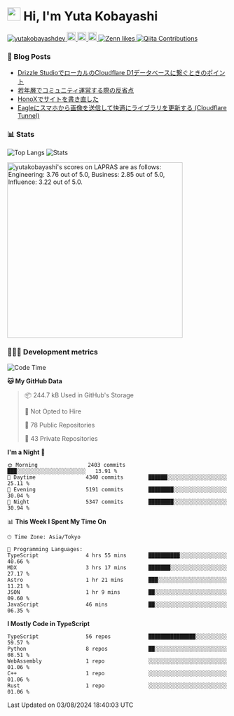 <h1><img src="https://emojis.slackmojis.com/emojis/images/1613942336/14158/balloons.gif?1613942336" width="30"/> Hi, I'm Yuta Kobayashi</h1>

<p align="left"> 
  <a href="https://github.com/yutakobayashidev/yutakobayashidev/">
    <img src="https://komarev.com/ghpvc/?username=yutakobayashdev" alt="yutakobayashdev" />
  </a>
  <a href="https://mastodon.social/@yutakobayashi">
    <img height="20" src="https://img.shields.io/mastodon/follow/107202517736161782?domain=https%3A%2F%2Fmastodon.social&label=Mastodon&logo=mastodon&style=plastic" />
  </a>
  <a href="https://github.com/yutakobayashidev">
    <img height="20" src="https://img.shields.io/github/followers/yutakobayashidev?label=follow&logo=github&style=flat" />
  </a>
  <a href="https://www.reddit.com/user/yutakobayashi">
    <img height="20" src="https://img.shields.io/reddit/user-karma/combined/yutakobayashi?label=Reddit&logo=reddit&style=flat" />
  </a>
  <a href="https://zenn.dev/yutakobayashi">
    <img src="https://badgen.org/img/zenn/yutakobayashi/likes?style=plastic" alt="Zenn likes" />
  </a>
  <a href="https://qiita.com/yutakobayashi">
    <img src="https://badgen.org/img/qiita/yutakobayashi/contributions?style=plastic" alt="Qiita Contributions" />
  </a>
</p>

### 📕 Blog Posts

<!-- BLOG-POST-LIST:START -->
- [Drizzle StudioでローカルのCloudflare D1データベースに繋ぐときのポイント](https://zenn.dev/hanabi_rest/articles/drizzle-kit-d1)
- [若年層でコミュニティ運営する際の反省点](https://yutakobayashi.dev/blog/junior-community)
- [HonoXでサイトを書き直した](https://yutakobayashi.dev/blog/honox)
- [Eagleにスマホから画像を送信して快適にライブラリを更新する &lpar;Cloudflare Tunnel&rpar;](https://zenn.dev/yutakobayashi/articles/eagle-cf-tunnel)
<!-- BLOG-POST-LIST:END -->

### 📊 Stats

![Top Langs](https://github-readme-stats.vercel.app/api/top-langs/?username=yutakobayashidev)
![Stats](https://github-readme-stats.vercel.app/api?username=yutakobayashidev&count_private=true&show_icons=true&line_height=40)

<!--START_SECTION:lapras-card-->
<p ><a href="https://lapras.com/public/yutakobayashi" target="_blank" rel="noopener noreferrer"><img alt="yutakobayashi's scores on LAPRAS are as follows: Engineering: 3.76 out of 5.0, Business: 2.85 out of 5.0, Influence: 3.22 out of 5.0." src="https://lapras-card-generator.vercel.app/api/svg?e=3.76&b=2.85&i=3.22&b1=%23020e27&b2=%230e5593&i1=%2303102f&i2=%231688bf&l=en" width="400" ></a></p>
<!--END_SECTION:lapras-card-->

### 👩🏻‍💻 Development metrics

<!--START_SECTION:waka-->
![Code Time](http://img.shields.io/badge/Code%20Time-3%2C037%20hrs%207%20mins-blue)

**🐱 My GitHub Data** 

> 📦 244.7 kB Used in GitHub's Storage 
 > 
> 🚫 Not Opted to Hire
 > 
> 📜 78 Public Repositories 
 > 
> 🔑 43 Private Repositories 
 > 
**I'm a Night 🦉** 

```text
🌞 Morning                2403 commits        ███░░░░░░░░░░░░░░░░░░░░░░   13.91 % 
🌆 Daytime                4340 commits        ██████░░░░░░░░░░░░░░░░░░░   25.11 % 
🌃 Evening                5191 commits        ████████░░░░░░░░░░░░░░░░░   30.04 % 
🌙 Night                  5347 commits        ████████░░░░░░░░░░░░░░░░░   30.94 % 
```


📊 **This Week I Spent My Time On** 

```text
🕑︎ Time Zone: Asia/Tokyo

💬 Programming Languages: 
TypeScript               4 hrs 55 mins       ██████████░░░░░░░░░░░░░░░   40.66 % 
MDX                      3 hrs 17 mins       ███████░░░░░░░░░░░░░░░░░░   27.17 % 
Astro                    1 hr 21 mins        ███░░░░░░░░░░░░░░░░░░░░░░   11.21 % 
JSON                     1 hr 9 mins         ██░░░░░░░░░░░░░░░░░░░░░░░   09.60 % 
JavaScript               46 mins             ██░░░░░░░░░░░░░░░░░░░░░░░   06.35 % 
```

**I Mostly Code in TypeScript** 

```text
TypeScript               56 repos            ███████████████░░░░░░░░░░   59.57 % 
Python                   8 repos             ██░░░░░░░░░░░░░░░░░░░░░░░   08.51 % 
WebAssembly              1 repo              ░░░░░░░░░░░░░░░░░░░░░░░░░   01.06 % 
C++                      1 repo              ░░░░░░░░░░░░░░░░░░░░░░░░░   01.06 % 
Rust                     1 repo              ░░░░░░░░░░░░░░░░░░░░░░░░░   01.06 % 
```




 Last Updated on 03/08/2024 18:40:03 UTC
<!--END_SECTION:waka-->
